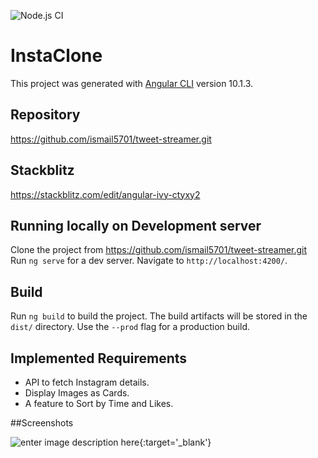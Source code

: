 ![Node.js CI](https://github.com/ismail5701/insta-clone/workflows/Node.js%20CI/badge.svg)

# InstaClone

This project was generated with [Angular CLI](https://github.com/angular/angular-cli) version 10.1.3.

## Repository

https://github.com/ismail5701/tweet-streamer.git

## Stackblitz

https://stackblitz.com/edit/angular-ivy-ctyxy2

## Running locally on Development server

Clone the project from https://github.com/ismail5701/tweet-streamer.git   
Run `ng serve` for a dev server. Navigate to `http://localhost:4200/`. 

## Build

Run `ng build` to build the project. The build artifacts will be stored in the `dist/` directory. Use the `--prod` flag for a production build.

## Implemented Requirements

-    API to fetch Instagram details.
-    Display Images as Cards.
-    A feature to Sort by Time and Likes.

##Screenshots

![enter image description here][1]{:target='_blank'}


  [1]: https://he-s3.s3.amazonaws.com/media/uploads/d6bc3ca.PNG